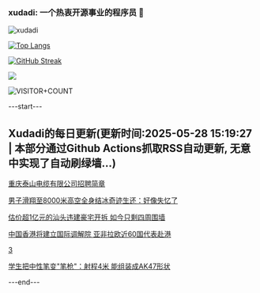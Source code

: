 ### xudadi: 一个热衷开源事业的程序员 👋

![xudadi](https://github-readme-stats-git-masterorgs-github-readme-stats-team.vercel.app/api?username=xudadi)

[![Top Langs](https://github-readme-stats.vercel.app/api/top-langs/?username=xudadi)](https://github.com/anuraghazra/github-readme-stats)

[![GitHub Streak](https://streak-stats.demolab.com?user=xudadi&locale=zh_Hans)](https://git.io/streak-stats)

![](https://raw.githubusercontent.com/xudadi/xudadi/main/assets/github-contribution-grid-snake.svg)

![VISITOR+COUNT](https://komarev.com/ghpvc/?username=xudadi&label=VISITOR+COUNT)


---start---

## Xudadi的每日更新(更新时间:2025-05-28 15:19:27 | 本部分通过Github Actions抓取RSS自动更新, 无意中实现了自动刷绿墙...)

[重庆泰山电缆有限公司招聘简章](https://www.gongkaoleida.com/article/2422736)

[男子滑翔至8000米高空全身结冰奇迹生还：好像失忆了](https://m.163.com/news/article/K0L79PBB055040N3.html)

[估价超1亿元的汕头违建豪宅开拆 如今只剩四周围墙](https://m.163.com/news/article/K0L6BBKH051492T3.html)

[中国香港将建立国际调解院 亚非拉欧近60国代表赴港](https://m.163.com/news/article/K0JTK68C0514R9OJ.html)

[3](https://m.163.com/touch/news/sub/domestic)

[学生把中性笔变"笔枪"：射程4米 能组装成AK47形状](https://m.163.com/news/article/K0KO8T88055040N3.html)

---end---
